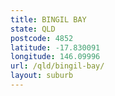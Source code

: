 ```yaml
---
title: BINGIL BAY
state: QLD
postcode: 4852
latitude: -17.830091
longitude: 146.09996
url: /qld/bingil-bay/
layout: suburb
---
```

